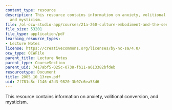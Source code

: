 ```yaml
---
content_type: resource
description: This resource contains information on anxiety, volitional conversion,
  and mysticism.
file: /ol-ocw-studio-app/courses/21a-260-culture-embodiment-and-the-senses-fall-2005/7f781c8cf146d2d398203b07c6ea53d6_2005_10_13rev.pdf
file_size: 53201
file_type: application/pdf
learning_resource_types:
- Lecture Notes
license: https://creativecommons.org/licenses/by-nc-sa/4.0/
ocw_type: OCWFile
parent_title: Lecture Notes
parent_type: CourseSection
parent_uid: 7417abf5-025c-0738-fb11-a613382bfdeb
resourcetype: Document
title: 2005_10_13rev.pdf
uid: 7f781c8c-f146-d2d3-9820-3b07c6ea53d6
---
```

This resource contains information on anxiety, volitional conversion, and mysticism.